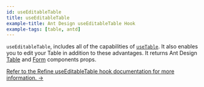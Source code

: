 ```yaml
---
id: useEditableTable
title: useEditableTable
example-title: Ant Design useEditableTable Hook
example-tags: [table, antd]
---
```


`useEditableTable`, includes all of the capabilities of [`useTable`](/docs/ui-integrations/ant-design/hooks/use-table). It also enables you to edit your Table in addition to these advantages. It returns Ant Design [Table](https://ant.design/components/table/#API) and [Form](https://ant.design/components/form/#API) components props.

[Refer to the Refine useEditableTable hook documentation for more information. →](/docs/ui-integrations/ant-design/hooks/use-editable-table)

<CodeSandboxExample path="table-antd-use-editable-table" />
